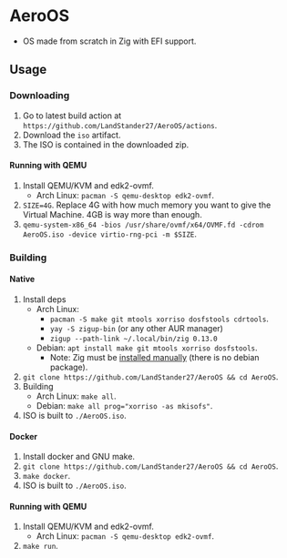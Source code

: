 # AeroOS
- OS made from scratch in Zig with EFI support.

## Usage
### Downloading
1. Go to latest build action at `https://github.com/LandStander27/AeroOS/actions`.
2. Download the `iso` artifact.
3. The ISO is contained in the downloaded zip.
#### Running with QEMU
1. Install QEMU/KVM and edk2-ovmf.
	* Arch Linux: `pacman -S qemu-desktop edk2-ovmf`.
2. `SIZE=4G`. Replace 4G with how much memory you want to give the Virtual Machine. 4GB is way more than enough.
3. `qemu-system-x86_64 -bios /usr/share/ovmf/x64/OVMF.fd -cdrom AeroOS.iso -device virtio-rng-pci -m $SIZE`.
### Building
#### Native
1. Install deps
	* Arch Linux:
		* `pacman -S make git mtools xorriso dosfstools cdrtools`.
		* `yay -S zigup-bin` (or any other AUR manager)
		* `zigup --path-link ~/.local/bin/zig 0.13.0`
	* Debian: `apt install make git mtools xorriso dosfstools`.
		* Note: Zig must be [installed manually](https://ziglang.org/download/) (there is no debian package).
2. `git clone https://github.com/LandStander27/AeroOS && cd AeroOS`.
3. Building
	* Arch Linux: `make all`.
	* Debian: `make all prog="xorriso -as mkisofs"`.
4. ISO is built to `./AeroOS.iso`.

#### Docker
1. Install docker and GNU make.
2. `git clone https://github.com/LandStander27/AeroOS && cd AeroOS`.
3. `make docker`.
4. ISO is built to `./AeroOS.iso`.

#### Running with QEMU
1. Install QEMU/KVM and edk2-ovmf.
	* Arch Linux: `pacman -S qemu-desktop edk2-ovmf`.
2. `make run`.